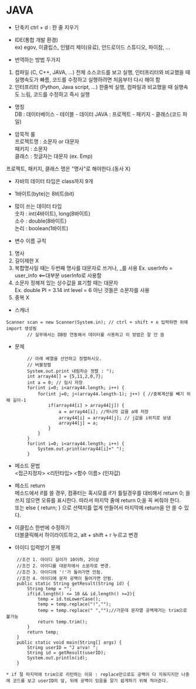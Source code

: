 # JAVA
- 단축키
ctrl + d : 한 줄 지우기  


- IDE(통합 개발 환경)  
ex) egov, 이클립스, 인텔리 제이(유료), 안드로이드 스튜디오, 파이참, ...  

- 번역하는 방법 두가지  
1. 컴파일 (C, C++, JAVA, ...)
  전체 소스코드를 보고 실행, 인터프리터와 비교했을 때 실행속도가 빠름, 코드를 수정하고 실행하려면 처음부터 다시 해야 함  
2. 인터프리터 (Python, Java script, ...)
  한줄씩 실행, 컴파일과 비교했을 때 실행속도 느림, 코드를 수정하고 즉시 실행  

- 명칭  
DB : 데이터베이스 - 테이블 - 데이터
JAVA : 프로젝트 - 패키지 - 클래스(코드 파일)

- 암묵적 룰  
프로젝트명 : 소문자 or 대문자  
패키지 : 소문자  
클래스 : 첫글자는 대문자 (ex. Emp)

프로젝트, 패키지, 클래스 명은 "명사"로 해야한다.(동사 X)

- 자바의 데이터 타입은 class까지 9개  
- 1바이트(byte)는 8비트(bit)
- 많이 쓰는 데이터 타입  
숫자 : int(4바이트), long(8바이트)  
소수 : double(8바이트)  
논리 : boolean(1바이트)  

- 변수 이름 규칙
1. 명사
2. 길이제한 X
3. 복합명사일 때는 두번째 명사를 대문자로 쓰거나, _를 사용
 Ex. userInfo = user_info <==대부분 userInfo로 사용함
4. 소문자
 정해져 있는 상수값을 표기할 때는 대문자  
 Ex. double PI = 3.14
     int level = 6
 아닌 것들은 소문자를 사용
5. 중복 X

- 스캐너   
```
Scanner scan = new Scanner(System.in); // ctrl + shift + o 입력하면 위에 import 생성됨
		// 실무에서는 DB랑 연동해서 데이터를 사용하고 이 방법은 잘 안 씀
```

- 문제
```
		// 아래 배열을 선언하고 정렬하시오. 
		// 버블정렬
		System.out.print 내림차순 정렬 : ");
		int array44[] = {5,11,2,0,7};
		int a = 0; // 임시 저장
		for(int i=0; i<array44.length; i++) {
			for(int j=0; j<(array44.length-1); j++) { //중복계산을 빼기 위해 길이-1
				if(array44[i] > array44[j]) {
					a = array44[i]; //하나의 값을 a에 저장
					array44[i] = array44[j]; // j값을 i위치로 보냄
					array44[j] = a;
				}
			}
		}
		for(int i=0; i<array44.length; i++) {
			System.out.print(array44[i]+" ");
		}
```

- 메소드 문법		
<접근지정자> <리턴타입> <함수 이름> (인자값)		

- 메소드 return		
메소드에서 if를 쓸 경우, 컴퓨터는 혹시모를 if가 틀릴경우를 대비해서 return 0; 을 쓰지 않으면 오류를 표시한다. 따라서 마지막 줄에 return 0;을 꼭 써줘야 한다.		
또는 else { return; } 으로 선택지를 없게 만들어서 마지막에 return을 안 쓸 수 있다.		

- 이클립스 한번에 수정하기		
더블클릭해서 하이라이트하고, alt + shift + r 누르고 변경

- 아이디 입력받기 문제
```
	//조건 1. 아이디 길이가 10이하, 2이상
	//조건 2. 아이디를 대문자에서 소문자로 변경.
	//조건 3. 아이디에 '!'가 들어가면 안됨.
	//조건 4. 아이디에 문자 공백이 들어가면 안됨.
	public static String getResult(String id) {
		String temp = "";
		if(id.length() <= 10 && id.length() >=2){
			temp = id.toLowerCase();
			temp = temp.replace("!","");
			temp = temp.replace(" ","");//가운데 문자열 공백제거는 trim으로 불가능
			return temp.trim();
		}
		return temp;
	}
	public static void main(String[] args) {
		String userID = "J a!va! ";
		String id = getResult(userID);
		System.out.println(id);
	}

* if 절 마지막에 trim으로 리턴하는 이유 : replace만으로도 공백이 다 지워지지만 나중에 코드를 보고 userID의 앞, 뒤에 공백이 있음을 알기 쉽게하기 위해 적어준다.
```